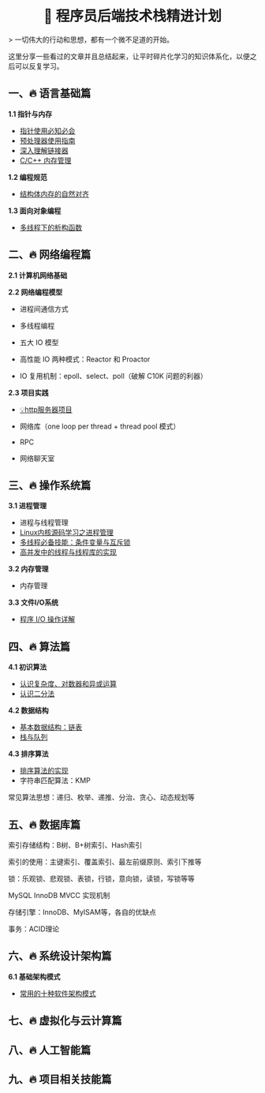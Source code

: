  <h1 align="center">&#x1F4DC 程序员后端技术栈精进计划 </h1>
> 一切伟大的行动和思想，都有一个微不足道的开始。 

这里分享一些看过的文章并且总结起来，让平时碎片化学习的知识体系化，以便之后可以反复学习。

## 一、:fire: 语言基础篇

**1.1 指针与内存**

-   [指针使用必知必会](note/c_cpp/pointer.md)
-   [预处理器使用指南](note/c_cpp/include.md)
-   [深入理解链接器](note/c_cpp/linker.md)
-   [C/C++ 内存管理](note/c_cpp/memory.md)

**1.2 编程规范**

-   [结构体内存的自然对齐](note/c_cpp/struct_memory.md)

**1.3 面向对象编程**

-   [多线程下的析构函数](note/c_cpp/destructor.md)

## 二、:fire:  网络编程篇

**2.1 计算机网络基础**

**2.2 网络编程模型**

-   进程间通信方式

-   多线程编程

-   五大 IO 模型

-   高性能 IO 两种模式：Reactor 和 Proactor

-   IO 复用机制：epoll、select、poll（破解 C10K 问题的利器）

**2.3 项目实践**

-   [:bulb:http服务器项目](https://github.com/Fan6514/httpServer4c)

-   网络库（one loop per thread + thread pool 模式）

-   RPC

-   网络聊天室

## 三、:fire: 操作系统篇

**3.1 进程管理**

-   进程与线程管理
-   [Linux内核源码学习之进程管理](note/linux/Linux内核源码学习.md)
-   [多线程必备技能：条件变量与互斥锁](note/os/cond.md)
-   [高并发中的线程与线程库的实现](note/os/threadpool.md)

**3.2 内存管理**

-   内存管理

**3.3 文件I/O系统**

-   [程序 I/O 操作详解](note/linux/io.md)

## 四、:fire: 算法篇

**4.1 初识算法**

-   [认识复杂度、对数器和异或运算](note/data_structure/base.md)
-   [认识二分法](note/data_structure/binary.md)

**4.2 数据结构**

-   [基本数据结构：链表](note/data_structure/list.md)
-   [栈与队列](note/data_structure/stack_queue.md)

**4.3 排序算法**

-   [排序算法的实现](note/data_structure/sort.md)
-   字符串匹配算法：KMP

常见算法思想：递归、枚举、递推、分治、贪心、动态规划等

## 五、:fire: 数据库篇

索引存储结构：B树、B+树索引、Hash索引

索引的使用：主键索引、覆盖索引、最左前缀原则、索引下推等

锁：乐观锁、悲观锁、表锁，行锁，意向锁，读锁，写锁等等

MySQL InnoDB MVCC 实现机制

存储引擎：InnoDB、MyISAM等，各自的优缺点

事务：ACID理论

## 六、:fire: 系统设计架构篇

**6.1 基础架构模式**

-   [常用的十种软件架构模式](note/system_design/sys_design_structure.md)

## 七、:fire: 虚拟化与云计算篇

## 八、:fire: 人工智能篇

## 九、:fire: 项目相关技能篇


